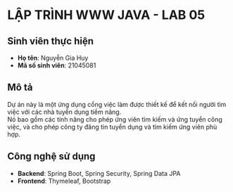 # LẬP TRÌNH WWW JAVA - LAB 05

## Sinh viên thực hiện
- **Họ tên**: Nguyễn Gia Huy
- **Mã số sinh viên**: 21045081

## Mô tả
Dự án này là một ứng dụng cổng việc làm được thiết kế để kết nối người tìm việc với các nhà tuyển dụng tiềm năng.  
Nó bao gồm các tính năng cho phép ứng viên tìm kiếm và ứng tuyển công việc, và cho phép công ty đăng tin tuyển dụng và tìm kiếm ứng viên phù hợp.

## Công nghệ sử dụng
- **Backend**: Spring Boot, Spring Security, Spring Data JPA
- **Frontend**: Thymeleaf, Bootstrap
